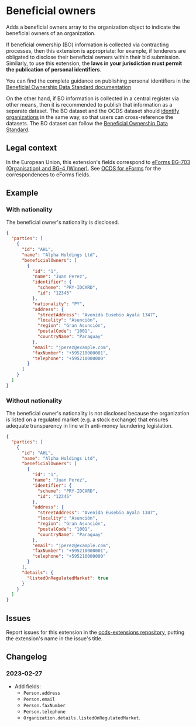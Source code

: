 # Beneficial owners

Adds a beneficial owners array to the organization object to indicate the beneficial owners of an organization.

If beneficial ownership (BO) information is collected via contracting processes, then this extension is appropriate: for example, if tenderers are obligated to disclose their beneficial owners within their bid submission. Similarly, to use this extension, the **laws in your jurisdiction must permit the publication of personal identifiers**. 

You can find the complete guidance on publishing personal identifiers in the [Beneficial Ownership Data Standard documentation](http://standard.openownership.org/en/0.2.0/schema/guidance/identifiers.html#shared-identifiers)

On the other hand, if BO information is collected in a central register via other means, then it is recommended to publish that information as a separate dataset. The BO dataset and the OCDS dataset should [identify organizations](https://standard.open-contracting.org/latest/en/schema/identifiers/#organization-ids) in the same way, so that users can cross-reference the datasets. The BO dataset can follow the [Beneficial Ownership Data Standard](https://standard.openownership.org/en/latest/).

## Legal context

In the European Union, this extension's fields correspond to [eForms BG-703 (Organisation) and BG-4 (Winner)](https://docs.ted.europa.eu/eforms/latest/reference/business-terms/index.html). See [OCDS for eForms](https://standard.open-contracting.org/profiles/eforms/latest/en/) for the correspondences to eForms fields.

## Example

### With nationality

The beneficial owner's nationality is disclosed.

```json
{
  "parties": [
    {
      "id": "AHL",
      "name": "Alpha Holdings Ltd",
      "beneficialOwners": [
        {
          "id": "1",
          "name": "Juan Perez",
          "identifier": {
            "scheme": "PRY-IDCARD",
            "id": "12345"
          },
          "nationality": "PY",
          "address": {
            "streetAddress": "Avenida Eusebio Ayala 1347",
            "locality": "Asunción",
            "region": "Gran Asunción",
            "postalCode": "1001",
            "countryName": "Paraguay"
          },
          "email": "jperez@example.com",
          "faxNumber": "+595210000001",
          "telephone": "+595210000000"
        }
      ]
    }
  ]
}
```

### Without nationality

The beneficial owner's nationality is not disclosed because the organization is listed on a regulated market (e.g. a stock exchange) that ensures adequate transparency in line with anti-money laundering legislation.

```json
{
  "parties": [
    {
      "id": "AHL",
      "name": "Alpha Holdings Ltd",
      "beneficialOwners": [
        {
          "id": "1",
          "name": "Juan Perez",
          "identifier": {
            "scheme": "PRY-IDCARD",
            "id": "12345"
          },
          "address": {
            "streetAddress": "Avenida Eusebio Ayala 1347",
            "locality": "Asunción",
            "region": "Gran Asunción",
            "postalCode": "1001",
            "countryName": "Paraguay"
          },
          "email": "jperez@example.com",
          "faxNumber": "+595210000001",
          "telephone": "+595210000000"
        }
      ],
      "details": {
        "listedOnRegulatedMarket": true
      }
    }
  ]
}
```

## Issues

Report issues for this extension in the [ocds-extensions repository](https://github.com/open-contracting/ocds-extensions/issues), putting the extension's name in the issue's title.

## Changelog

### 2023-02-27

* Add fields:
  * `Person.address`
  * `Person.email`
  * `Person.faxNumber`
  * `Person.telephone`
  * `Organization.details.listedOnRegulatedMarket`.

